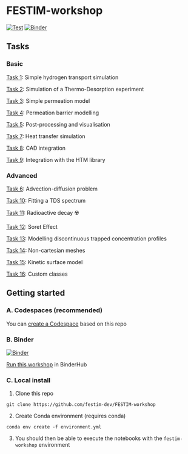 # FESTIM-workshop

[![Test](https://github.com/festim-dev/FESTIM-workshop/actions/workflows/test_notebooks.yml/badge.svg)](https://github.com/festim-dev/FESTIM-workshop/actions/workflows/test_notebooks.yml)
[![Binder](https://mybinder.org/badge_logo.svg)](https://mybinder.org/v2/gh/festim-dev/FESTIM-workshop/HEAD)

## Tasks

### Basic

[Task 1](https://github.com/festim-dev/FESTIM-workshop/blob/main/tasks/task01.ipynb): Simple hydrogen transport simulation

[Task 2](https://github.com/festim-dev/FESTIM-workshop/blob/main/tasks/task02.ipynb): Simulation of a Thermo-Desorption experiment

[Task 3](https://github.com/festim-dev/FESTIM-workshop/blob/main/tasks/task03.ipynb): Simple permeation model

[Task 4](https://github.com/festim-dev/FESTIM-workshop/blob/main/tasks/task04.ipynb): Permeation barrier modelling

[Task 5](https://github.com/festim-dev/FESTIM-workshop/blob/main/tasks/task05.ipynb): Post-processing and visualisation

[Task 7](https://github.com/festim-dev/FESTIM-workshop/blob/main/tasks/task07.ipynb): Heat transfer simulation

[Task 8](https://github.com/festim-dev/FESTIM-workshop/blob/main/tasks/task08.ipynb): CAD integration

[Task 9](https://github.com/festim-dev/FESTIM-workshop/blob/main/tasks/task09.ipynb): Integration with the HTM library


### Advanced

[Task 6](https://github.com/festim-dev/FESTIM-workshop/blob/main/tasks/task06.ipynb): Advection-diffusion problem

[Task 10](https://github.com/festim-dev/FESTIM-workshop/blob/main/tasks/task10.ipynb): Fitting a TDS spectrum

[Task 11](https://github.com/festim-dev/FESTIM-workshop/blob/main/tasks/task11.ipynb): Radioactive decay ☢️

[Task 12](https://github.com/festim-dev/FESTIM-workshop/blob/main/tasks/task12.ipynb): Soret Effect

[Task 13](https://github.com/festim-dev/FESTIM-workshop/blob/main/tasks/task13.ipynb): Modelling discontinuous trapped concentration profiles

[Task 14](https://github.com/festim-dev/FESTIM-workshop/blob/main/tasks/task14.ipynb): Non-cartesian meshes

[Task 15](https://github.com/festim-dev/FESTIM-workshop/blob/main/tasks/task15.ipynb): Kinetic surface model

[Task 16](https://github.com/festim-dev/FESTIM-workshop/blob/main/tasks/task16.ipynb): Custom classes



## Getting started

### A. Codespaces (recommended)

You can [create a Codespace](https://github.com/codespaces/new?machine=standardLinux32gb&repo=520445592&ref=main&devcontainer_path=.devcontainer%2Fdevcontainer.json&location=WestEurope) based on this repo

### B. Binder

[![Binder](https://mybinder.org/badge_logo.svg)](https://mybinder.org/v2/gh/festim-dev/FESTIM-workshop/HEAD)

[Run this workshop](https://mybinder.org/v2/gh/festim-dev/FESTIM-workshop/HEAD) in BinderHub

### C. Local install

1. Clone this repo

```
git clone https://github.com/festim-dev/FESTIM-workshop
```
2. Create Conda environment (requires conda)

```
conda env create -f environment.yml
```

3. You should then be able to execute the notebooks with the ``festim-workshop`` environment
